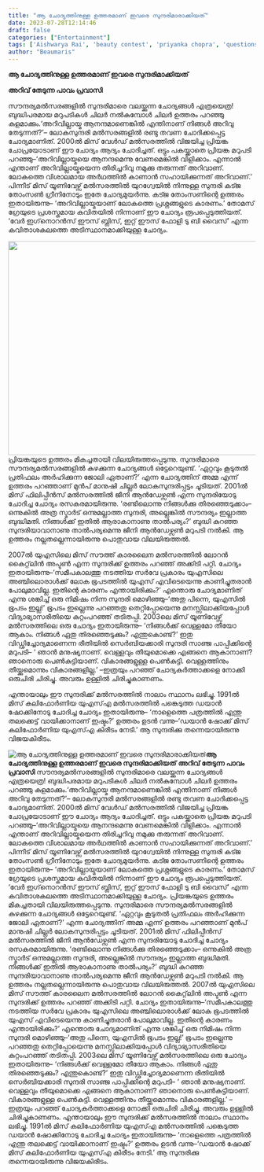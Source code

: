 ```yaml
---
title: "ആ ചോദ്യത്തിനുള്ള ഉത്തരമാണ് ഇവരെ സുന്ദരിമാരാക്കിയത്"
date: 2023-07-28T12:14:46
draft: false
categories: ["Entertainment"]
tags: ['Aishwarya Rai', 'beauty contest', 'priyanka chopra', 'questions']
author: "Beaumaris"
---
```


<strong>ആ ചോദ്യത്തിനുള്ള ഉത്തരമാണ് ഇവരെ സുന്ദരിമാക്കിയത്</strong>

<strong>അറിവ് തേടുന്ന പാവം പ്രവാസി</strong>

സൗന്ദര്യമൽസരങ്ങളിൽ സുന്ദരിമാരെ വലയ്ക്കുന്ന ചോദ്യങ്ങൾ എത്രയെത്ര! ബുദ്ധിപരമായ മറുപടികൾ ചിലർ നൽകുമ്പോൾ ചിലർ ഉത്തരം പറഞ്ഞു കുളമാക്കും.‘അറിവില്ലായ്മ ആനന്ദമാണെങ്കിൽ എന്തിനാണ് നിങ്ങൾ അറിവു തേടുന്നത്?’– ലോകസുന്ദരി മൽസരങ്ങളിൽ രണ്ടു തവണ ചോദിക്കപ്പെട്ട ചോദ്യമാണിത്. 2000ൽ മിസ് വേൾഡ് മൽസരത്തിൽ വിജയിച്ച പ്രിയങ്ക ചോപ്രയോടാണ് ഈ ചോദ്യം ആദ്യം ചോദിച്ചത്. ഒട്ടും പകയ്ക്കാതെ പ്രിയങ്ക മറുപടി പറഞ്ഞു–‘അറിവില്ലായ്മയെ ആനന്ദമെന്നു വേണമെങ്കിൽ വിളിക്കാം.
എന്നാൽ എന്താണ് അറിവില്ലായ്മയെന്ന തിരിച്ചറിവു നമുക്കു തരുന്നത് അറിവാണ്. ലോകത്തെ വിശാലമായ അർഥത്തിൽ കാണാൻ സഹായിക്കുന്നത് അറിവാണ്.’ പിന്നീട് മിസ് യൂണിവേഴ്സ് മൽസരത്തിൽ യുറഗ്വേയിൽ നിന്നുള്ള സുന്ദരി കട്ജ തോംസൺ ഗ്രീനിനോടും ഇതേ ചോദ്യമുയർന്നു. കട്ജ തോംസണിന്റെ ഉത്തരം ഇതായിരുന്നു– ‘അറിവില്ലായ്മയാണ് ലോകത്തെ പ്രശ്നങ്ങളുടെ കാരണം.’ തോമസ് ഗ്രേയുടെ പ്രശസ്തമായ കവിതയിൽ നിന്നാണ് ഈ ചോദ്യം രൂപപ്പെടുത്തിയത്. ‘വേർ ഇഗ്‌നൊറൻസ് ഈസ് ബ്ലിസ്, ഇറ്റ് ഈസ് ഫോളി ടു ബി വൈസ്’ എന്ന കവിതാശകലത്തെ അടിസ്ഥാനമാക്കിയുള്ള ചോദ്യം.

<a href="https://cdn.boolokam.com/articles/2023/07/FWFWT.jpg"><img class="size-full wp-image-404944 aligncenter" src="https://cdn.boolokam.com/articles/2023/07/FWFWT.jpg" alt="" width="720" height="435" /></a>പ്രിയങ്കയുടെ ഉത്തരം മികച്ചതായി വിലയിരുത്തപ്പെടുന്നു. സുന്ദരിമാരെ സൗന്ദര്യമൽസരങ്ങളിൽ കുഴക്കുന്ന ചോദ്യങ്ങൾ ഒട്ടേറെയുണ്ട്. ‘ഏറ്റവും കൂടുതൽ പ്രതിഫലം അർഹിക്കുന്ന ജോലി ഏതാണ്?’ എന്ന ചോദ്യത്തിന് അമ്മ എന്ന് ഉത്തരം പറഞ്ഞാണ് മുൻപ് മാനുഷി ചില്ലർ ലോകസുന്ദരിപ്പട്ടം ചൂടിയത്. 2001ൽ മിസ് ഫിലിപ്പീൻസ് മൽസരത്തിൽ ജീനി ആൻഡേഴ്സൺ എന്ന സുന്ദരിയോടു ചോദിച്ച ചോദ്യം രസകരമായിരുന്നു. ‘രണ്ടിലൊന്നു നിങ്ങൾക്കു തിരഞ്ഞെടുക്കാം– ഒന്നുകിൽ അത്ര സ്മാർട് ഒന്നുമല്ലാത്ത സുന്ദരി, അല്ലെങ്കിൽ സൗന്ദര്യം ഇല്ലാത്ത ബുദ്ധിമതി. നിങ്ങൾക്ക് ഇതിൽ ആരാകാനാണു താൽപര്യം?’ ബുദ്ധി കുറ​ഞ്ഞ സുന്ദരിയാവാനാണു താൽപര്യമെന്നു ജീനി ആൻഡേഴ്സൺ മറുപടി നൽകി. ആ ഉത്തരം നല്ലതല്ലെന്നായിരുന്നു പൊതുവായ വിലയിരുത്തൽ.

2007ൽ യുഎസിലെ മിസ് സൗത്ത് കാരലൈന മൽസരത്തിൽ ലോറൻ കൈറ്റ്‌ലിൻ അപ്ടൺ എന്ന സുന്ദരിക്ക് ഉത്തരം പറഞ്ഞ് അക്കിടി പറ്റി. ചോദ്യം ഇതായിരുന്നു–‘സമീപകാലത്തു നടത്തിയ സർവേ പ്രകാരം യുഎസിലെ അഞ്ചിലൊരാൾക്ക് ലോക ഭൂപടത്തിൽ യുഎസ് എവിടെയെന്നു കാണിച്ചുതരാൻ പോലുമാവില്ല.
ഇതിന്റെ കാരണം എന്തായിരിക്കും?’ എന്തൊരു ചോദ്യമാണിത് എന്നു ശങ്കിച്ച് ഒരു നിമിഷം നിന്ന സുന്ദരി മൊഴിഞ്ഞു–‘അതു പിന്നെ, യുഎസിൽ ഭൂപടം ഇല്ല!’ ഭൂപടം ഇല്ലെന്നു പറഞ്ഞതു തെറ്റിപ്പോയെന്നു മനസ്സിലാക്കിയപ്പോൾ വിദ്യാഭ്യാസരീതിയെ കുറ്റംപറഞ്ഞ് തടിതപ്പി. 2003ലെ മിസ് യൂണിവേഴ്സ് മൽസരത്തിലെ ഒരു ചോദ്യം ഇതായിരുന്നു– ‘നിങ്ങൾക്ക് വെള്ളമോ തീയോ ആകാം. നിങ്ങൾ ഏതു തിരഞ്ഞെടുക്കും? എന്തുകൊണ്ട്?’ ഇതു വിഡ്ഢിച്ചോദ്യമാണെന്ന രീതിയിൽ സെർബിയക്കാരി സുന്ദരി സാഞ്ജ പാപ്പിക്കിന്റെ മറുപടി– ‘ ഞാൻ മനുഷ്യനാണ്. വെള്ളവും തീയുമൊക്കെ എങ്ങനെ ആകാനാണ്? ഞാനൊരു പെൺകുട്ടിയാണ്. വികാരങ്ങളുള്ള പെൺകുട്ടി. വെള്ളത്തിനും തീയ്ക്കുമൊന്നും വികാരങ്ങളില്ല.’ –ഇത്രയും പറഞ്ഞ് ചോദ്യകർത്താക്കളെ നോക്കി ഒരുചിരി ചിരിച്ചു. അവരും ഉള്ളിൽ ചിരിച്ചുകാണണം.

എന്തായാലും ഈ സുന്ദരിക്ക് മൽസരത്തിൽ നാലാം സ്ഥാനം ലഭിച്ചു. 1991ൽ മിസ് കലിഫോർണിയ യുഎസ്എ മൽസരത്തിൽ പങ്കെടുത്ത ഡയാൻ ഷോക്കിനോടു ചോദിച്ച ചോദ്യം ഇതായിരുന്നു– ‘നാളെത്തെ പത്രത്തിൽ എന്തു തലക്കെട്ട് വായിക്കാനാണ് ഇഷ്ടം?’ ഉത്തരം ഉടൻ വന്നു–‘ഡയാൻ ഷോക്ക് മിസ് കലിഫോർണിയ യുഎസ്എ കിരീടം നേടി.’ ആ സുന്ദരിക്കു തന്നെയായിരുന്നു വിജയകിരീടം.


![ആ ചോദ്യത്തിനുള്ള ഉത്തരമാണ് ഇവരെ സുന്ദരിമാരാക്കിയത്](https://cdn.boolokam.com/articles/2023/07/FWFWT.jpg)**ആ ചോദ്യത്തിനുള്ള ഉത്തരമാണ് ഇവരെ സുന്ദരിമാക്കിയത്** **അറിവ് തേടുന്ന പാവം പ്രവാസി** സൗന്ദര്യമൽസരങ്ങളിൽ സുന്ദരിമാരെ വലയ്ക്കുന്ന ചോദ്യങ്ങൾ എത്രയെത്ര! ബുദ്ധിപരമായ മറുപടികൾ ചിലർ നൽകുമ്പോൾ ചിലർ ഉത്തരം പറഞ്ഞു കുളമാക്കും.‘അറിവില്ലായ്മ ആനന്ദമാണെങ്കിൽ എന്തിനാണ് നിങ്ങൾ അറിവു തേടുന്നത്?’– ലോകസുന്ദരി മൽസരങ്ങളിൽ രണ്ടു തവണ ചോദിക്കപ്പെട്ട ചോദ്യമാണിത്. 2000ൽ മിസ് വേൾഡ് മൽസരത്തിൽ വിജയിച്ച പ്രിയങ്ക ചോപ്രയോടാണ് ഈ ചോദ്യം ആദ്യം ചോദിച്ചത്. ഒട്ടും പകയ്ക്കാതെ പ്രിയങ്ക മറുപടി പറഞ്ഞു–‘അറിവില്ലായ്മയെ ആനന്ദമെന്നു വേണമെങ്കിൽ വിളിക്കാം. എന്നാൽ എന്താണ് അറിവില്ലായ്മയെന്ന തിരിച്ചറിവു നമുക്കു തരുന്നത് അറിവാണ്. ലോകത്തെ വിശാലമായ അർഥത്തിൽ കാണാൻ സഹായിക്കുന്നത് അറിവാണ്.’ പിന്നീട് മിസ് യൂണിവേഴ്സ് മൽസരത്തിൽ യുറഗ്വേയിൽ നിന്നുള്ള സുന്ദരി കട്ജ തോംസൺ ഗ്രീനിനോടും ഇതേ ചോദ്യമുയർന്നു. കട്ജ തോംസണിന്റെ ഉത്തരം ഇതായിരുന്നു– ‘അറിവില്ലായ്മയാണ് ലോകത്തെ പ്രശ്നങ്ങളുടെ കാരണം.’ തോമസ് ഗ്രേയുടെ പ്രശസ്തമായ കവിതയിൽ നിന്നാണ് ഈ ചോദ്യം രൂപപ്പെടുത്തിയത്. ‘വേർ ഇഗ്‌നൊറൻസ് ഈസ് ബ്ലിസ്, ഇറ്റ് ഈസ് ഫോളി ടു ബി വൈസ്’ എന്ന കവിതാശകലത്തെ അടിസ്ഥാനമാക്കിയുള്ള ചോദ്യം. [](https://cdn.boolokam.com/articles/2023/07/FWFWT.jpg)പ്രിയങ്കയുടെ ഉത്തരം മികച്ചതായി വിലയിരുത്തപ്പെടുന്നു. സുന്ദരിമാരെ സൗന്ദര്യമൽസരങ്ങളിൽ കുഴക്കുന്ന ചോദ്യങ്ങൾ ഒട്ടേറെയുണ്ട്. ‘ഏറ്റവും കൂടുതൽ പ്രതിഫലം അർഹിക്കുന്ന ജോലി ഏതാണ്?’ എന്ന ചോദ്യത്തിന് അമ്മ എന്ന് ഉത്തരം പറഞ്ഞാണ് മുൻപ് മാനുഷി ചില്ലർ ലോകസുന്ദരിപ്പട്ടം ചൂടിയത്. 2001ൽ മിസ് ഫിലിപ്പീൻസ് മൽസരത്തിൽ ജീനി ആൻഡേഴ്സൺ എന്ന സുന്ദരിയോടു ചോദിച്ച ചോദ്യം രസകരമായിരുന്നു. ‘രണ്ടിലൊന്നു നിങ്ങൾക്കു തിരഞ്ഞെടുക്കാം– ഒന്നുകിൽ അത്ര സ്മാർട് ഒന്നുമല്ലാത്ത സുന്ദരി, അല്ലെങ്കിൽ സൗന്ദര്യം ഇല്ലാത്ത ബുദ്ധിമതി. നിങ്ങൾക്ക് ഇതിൽ ആരാകാനാണു താൽപര്യം?’ ബുദ്ധി കുറ​ഞ്ഞ സുന്ദരിയാവാനാണു താൽപര്യമെന്നു ജീനി ആൻഡേഴ്സൺ മറുപടി നൽകി. ആ ഉത്തരം നല്ലതല്ലെന്നായിരുന്നു പൊതുവായ വിലയിരുത്തൽ. 2007ൽ യുഎസിലെ മിസ് സൗത്ത് കാരലൈന മൽസരത്തിൽ ലോറൻ കൈറ്റ്‌ലിൻ അപ്ടൺ എന്ന സുന്ദരിക്ക് ഉത്തരം പറഞ്ഞ് അക്കിടി പറ്റി. ചോദ്യം ഇതായിരുന്നു–‘സമീപകാലത്തു നടത്തിയ സർവേ പ്രകാരം യുഎസിലെ അഞ്ചിലൊരാൾക്ക് ലോക ഭൂപടത്തിൽ യുഎസ് എവിടെയെന്നു കാണിച്ചുതരാൻ പോലുമാവില്ല. ഇതിന്റെ കാരണം എന്തായിരിക്കും?’ എന്തൊരു ചോദ്യമാണിത് എന്നു ശങ്കിച്ച് ഒരു നിമിഷം നിന്ന സുന്ദരി മൊഴിഞ്ഞു–‘അതു പിന്നെ, യുഎസിൽ ഭൂപടം ഇല്ല!’ ഭൂപടം ഇല്ലെന്നു പറഞ്ഞതു തെറ്റിപ്പോയെന്നു മനസ്സിലാക്കിയപ്പോൾ വിദ്യാഭ്യാസരീതിയെ കുറ്റംപറഞ്ഞ് തടിതപ്പി. 2003ലെ മിസ് യൂണിവേഴ്സ് മൽസരത്തിലെ ഒരു ചോദ്യം ഇതായിരുന്നു– ‘നിങ്ങൾക്ക് വെള്ളമോ തീയോ ആകാം. നിങ്ങൾ ഏതു തിരഞ്ഞെടുക്കും? എന്തുകൊണ്ട്?’ ഇതു വിഡ്ഢിച്ചോദ്യമാണെന്ന രീതിയിൽ സെർബിയക്കാരി സുന്ദരി സാഞ്ജ പാപ്പിക്കിന്റെ മറുപടി– ‘ ഞാൻ മനുഷ്യനാണ്. വെള്ളവും തീയുമൊക്കെ എങ്ങനെ ആകാനാണ്? ഞാനൊരു പെൺകുട്ടിയാണ്. വികാരങ്ങളുള്ള പെൺകുട്ടി. വെള്ളത്തിനും തീയ്ക്കുമൊന്നും വികാരങ്ങളില്ല.’ –ഇത്രയും പറഞ്ഞ് ചോദ്യകർത്താക്കളെ നോക്കി ഒരുചിരി ചിരിച്ചു. അവരും ഉള്ളിൽ ചിരിച്ചുകാണണം. എന്തായാലും ഈ സുന്ദരിക്ക് മൽസരത്തിൽ നാലാം സ്ഥാനം ലഭിച്ചു. 1991ൽ മിസ് കലിഫോർണിയ യുഎസ്എ മൽസരത്തിൽ പങ്കെടുത്ത ഡയാൻ ഷോക്കിനോടു ചോദിച്ച ചോദ്യം ഇതായിരുന്നു– ‘നാളെത്തെ പത്രത്തിൽ എന്തു തലക്കെട്ട് വായിക്കാനാണ് ഇഷ്ടം?’ ഉത്തരം ഉടൻ വന്നു–‘ഡയാൻ ഷോക്ക് മിസ് കലിഫോർണിയ യുഎസ്എ കിരീടം നേടി.’ ആ സുന്ദരിക്കു തന്നെയായിരുന്നു വിജയകിരീടം.
